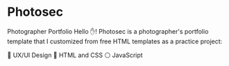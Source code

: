 # Photosec
 Photographer Portfolio
Hello ✋! Photosec is a photographer's portfolio template that I customized from free HTML templates as a practice project:

🔵 UX/UI Design
🔴 HTML and CSS
⚪ JavaScript
